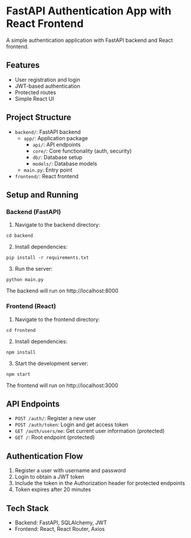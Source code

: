 # FastAPI Authentication App with React Frontend

A simple authentication application with FastAPI backend and React frontend.

## Features

- User registration and login
- JWT-based authentication
- Protected routes
- Simple React UI

## Project Structure

- `backend/`: FastAPI backend
  - `app/`: Application package
    - `api/`: API endpoints
    - `core/`: Core functionality (auth, security)
    - `db/`: Database setup
    - `models/`: Database models
  - `main.py`: Entry point
- `frontend/`: React frontend

## Setup and Running

### Backend (FastAPI)

1. Navigate to the backend directory:
```
cd backend
```

2. Install dependencies:
```
pip install -r requirements.txt
```

3. Run the server:
```
python main.py
```

The backend will run on http://localhost:8000

### Frontend (React)

1. Navigate to the frontend directory:
```
cd frontend
```

2. Install dependencies:
```
npm install
```

3. Start the development server:
```
npm start
```

The frontend will run on http://localhost:3000

## API Endpoints

- `POST /auth/`: Register a new user
- `POST /auth/token`: Login and get access token
- `GET /auth/users/me`: Get current user information (protected)
- `GET /`: Root endpoint (protected)

## Authentication Flow

1. Register a user with username and password
2. Login to obtain a JWT token
3. Include the token in the Authorization header for protected endpoints
4. Token expires after 20 minutes

## Tech Stack

- Backend: FastAPI, SQLAlchemy, JWT
- Frontend: React, React Router, Axios 